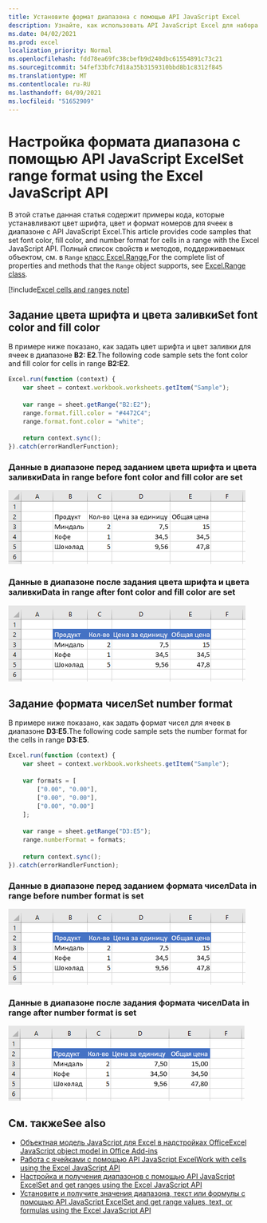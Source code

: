 ```yaml
---
title: Установите формат диапазона с помощью API JavaScript Excel
description: Узнайте, как использовать API JavaScript Excel для набора формата диапазона.
ms.date: 04/02/2021
ms.prod: excel
localization_priority: Normal
ms.openlocfilehash: fdd78ea69fc38cbefb9d240dbc61554891c73c21
ms.sourcegitcommit: 54fef33bfc7d18a35b3159310bbd8b1c8312f845
ms.translationtype: MT
ms.contentlocale: ru-RU
ms.lasthandoff: 04/09/2021
ms.locfileid: "51652909"
---
```

# <a name="set-range-format-using-the-excel-javascript-api"></a><span data-ttu-id="d6fef-103">Настройка формата диапазона с помощью API JavaScript Excel</span><span class="sxs-lookup"><span data-stu-id="d6fef-103">Set range format using the Excel JavaScript API</span></span>

<span data-ttu-id="d6fef-104">В этой статье данная статья содержит примеры кода, которые устанавливают цвет шрифта, цвет и формат номеров для ячеек в диапазоне с API JavaScript Excel.</span><span class="sxs-lookup"><span data-stu-id="d6fef-104">This article provides code samples that set font color, fill color, and number format for cells in a range with the Excel JavaScript API.</span></span> <span data-ttu-id="d6fef-105">Полный список свойств и методов, поддерживаемых объектом, см. в `Range` [класс Excel.Range.](/javascript/api/excel/excel.range)</span><span class="sxs-lookup"><span data-stu-id="d6fef-105">For the complete list of properties and methods that the `Range` object supports, see [Excel.Range class](/javascript/api/excel/excel.range).</span></span>

[!include[Excel cells and ranges note](../includes/note-excel-cells-and-ranges.md)]

## <a name="set-font-color-and-fill-color"></a><span data-ttu-id="d6fef-106">Задание цвета шрифта и цвета заливки</span><span class="sxs-lookup"><span data-stu-id="d6fef-106">Set font color and fill color</span></span>

<span data-ttu-id="d6fef-107">В примере ниже показано, как задать цвет шрифта и цвет заливки для ячеек в диапазоне **B2: E2**.</span><span class="sxs-lookup"><span data-stu-id="d6fef-107">The following code sample sets the font color and fill color for cells in range **B2:E2**.</span></span>

```js
Excel.run(function (context) {
    var sheet = context.workbook.worksheets.getItem("Sample");

    var range = sheet.getRange("B2:E2");
    range.format.fill.color = "#4472C4";
    range.format.font.color = "white";

    return context.sync();
}).catch(errorHandlerFunction);
```

### <a name="data-in-range-before-font-color-and-fill-color-are-set"></a><span data-ttu-id="d6fef-108">Данные в диапазоне перед заданием цвета шрифта и цвета заливки</span><span class="sxs-lookup"><span data-stu-id="d6fef-108">Data in range before font color and fill color are set</span></span>

![Данные в Excel перед заданием формата](../images/excel-ranges-format-before.png)

### <a name="data-in-range-after-font-color-and-fill-color-are-set"></a><span data-ttu-id="d6fef-110">Данные в диапазоне после задания цвета шрифта и цвета заливки</span><span class="sxs-lookup"><span data-stu-id="d6fef-110">Data in range after font color and fill color are set</span></span>

![Данные в Excel после задания формата](../images/excel-ranges-format-font-and-fill.png)

## <a name="set-number-format"></a><span data-ttu-id="d6fef-112">Задание формата чисел</span><span class="sxs-lookup"><span data-stu-id="d6fef-112">Set number format</span></span>

<span data-ttu-id="d6fef-113">В примере ниже показано, как задать формат чисел для ячеек в диапазоне **D3:E5**.</span><span class="sxs-lookup"><span data-stu-id="d6fef-113">The following code sample sets the number format for the cells in range **D3:E5**.</span></span>

```js
Excel.run(function (context) {
    var sheet = context.workbook.worksheets.getItem("Sample");

    var formats = [
        ["0.00", "0.00"],
        ["0.00", "0.00"],
        ["0.00", "0.00"]
    ];

    var range = sheet.getRange("D3:E5");
    range.numberFormat = formats;

    return context.sync();
}).catch(errorHandlerFunction);
```

### <a name="data-in-range-before-number-format-is-set"></a><span data-ttu-id="d6fef-114">Данные в диапазоне перед заданием формата чисел</span><span class="sxs-lookup"><span data-stu-id="d6fef-114">Data in range before number format is set</span></span>

![Данные в Excel перед набором формата номеров](../images/excel-ranges-format-font-and-fill.png)

### <a name="data-in-range-after-number-format-is-set"></a><span data-ttu-id="d6fef-116">Данные в диапазоне после задания формата чисел</span><span class="sxs-lookup"><span data-stu-id="d6fef-116">Data in range after number format is set</span></span>

![Данные в Excel после набора формата номеров](../images/excel-ranges-format-numbers.png)

## <a name="see-also"></a><span data-ttu-id="d6fef-118">См. также</span><span class="sxs-lookup"><span data-stu-id="d6fef-118">See also</span></span>

- [<span data-ttu-id="d6fef-119">Объектная модель JavaScript для Excel в надстройках Office</span><span class="sxs-lookup"><span data-stu-id="d6fef-119">Excel JavaScript object model in Office Add-ins</span></span>](excel-add-ins-core-concepts.md)
- [<span data-ttu-id="d6fef-120">Работа с ячейками с помощью API JavaScript Excel</span><span class="sxs-lookup"><span data-stu-id="d6fef-120">Work with cells using the Excel JavaScript API</span></span>](excel-add-ins-cells.md)
- [<span data-ttu-id="d6fef-121">Настройка и получения диапазонов с помощью API JavaScript Excel</span><span class="sxs-lookup"><span data-stu-id="d6fef-121">Set and get ranges using the Excel JavaScript API</span></span>](excel-add-ins-ranges-set-get.md)
- [<span data-ttu-id="d6fef-122">Установите и получите значения диапазона, текст или формулы с помощью API JavaScript Excel</span><span class="sxs-lookup"><span data-stu-id="d6fef-122">Set and get range values, text, or formulas using the Excel JavaScript API</span></span>](excel-add-ins-ranges-set-get-values.md)
